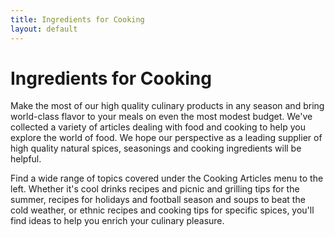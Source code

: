 ```yaml
---
title: Ingredients for Cooking
layout: default
---
```

# Ingredients for Cooking

Make the most of our high quality culinary products in any season and bring world-class flavor to your meals on even the most modest budget. We've collected a variety of articles dealing with food and cooking to help you explore the world of food. We hope our perspective as a leading supplier of high quality natural spices, seasonings and cooking ingredients will be helpful.

Find a wide range of topics covered under the Cooking Articles menu to the left. Whether it's cool drinks recipes and picnic and grilling tips for the summer, recipes for holidays and football season and soups to beat the cold weather, or ethnic recipes and cooking tips for specific spices, you'll find ideas to help you enrich your culinary pleasure.